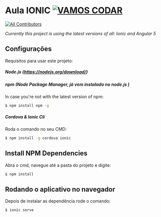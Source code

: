 # Aula IONIC [![VAMOS CODAR](https://badges.frapsoft.com/os/v1/open-source.svg?v=103)](https://github.com/ellerbrock/open-source-badge/)
[![All Contributors](https://img.shields.io/badge/all_contributors-15-orange.svg?style=flat-square)](#contributors)

_Currently this project is using the latest versions of all: Ionic and Angular 5_


## Configurações
Requisitos para usar este projeto:

##### Node.js (https://nodejs.org/download/)

##### npm (Node Package Manager, já vem instalado no node.js )
In case you're not with the latest version of npm:
```sh
$ npm install npm -g
```

##### Cordova & Ionic Cli
Roda o comando no seu CMD:
```sh
$ npm install -g cordova ionic 
```

## Install NPM Dependencies
Abra o cmd, navegue até a pasta do projeto e digite:
```sh
$ npm install
```
## Rodando o aplicativo no navegador
Depois de instalar as dependência rode o comando:
```sh
$ ionic serve
```
